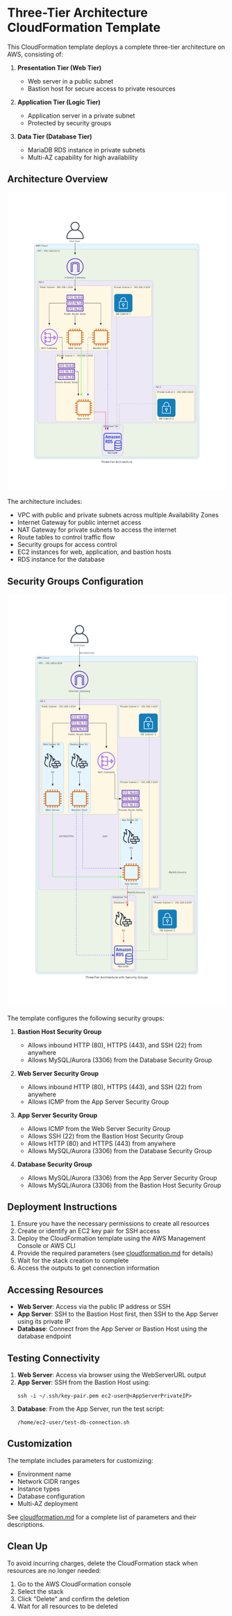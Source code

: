 # Three-Tier Architecture CloudFormation Template

This CloudFormation template deploys a complete three-tier architecture on AWS, consisting of:

1. **Presentation Tier (Web Tier)**
   - Web server in a public subnet
   - Bastion host for secure access to private resources

2. **Application Tier (Logic Tier)**
   - Application server in a private subnet
   - Protected by security groups

3. **Data Tier (Database Tier)**
   - MariaDB RDS instance in private subnets
   - Multi-AZ capability for high availability

## Architecture Overview

![Three-Tier Architecture](generated-diagrams/three-tier-architecture-diagram.png.png)

The architecture includes:

- VPC with public and private subnets across multiple Availability Zones
- Internet Gateway for public internet access
- NAT Gateway for private subnets to access the internet
- Route tables to control traffic flow
- Security groups for access control
- EC2 instances for web, application, and bastion hosts
- RDS instance for the database

## Security Groups Configuration

![Security Groups](generated-diagrams/three-tier-architecture-with-security-groups.png.png)

The template configures the following security groups:

1. **Bastion Host Security Group**
   - Allows inbound HTTP (80), HTTPS (443), and SSH (22) from anywhere
   - Allows MySQL/Aurora (3306) from the Database Security Group

2. **Web Server Security Group**
   - Allows inbound HTTP (80), HTTPS (443), and SSH (22) from anywhere
   - Allows ICMP from the App Server Security Group

3. **App Server Security Group**
   - Allows ICMP from the Web Server Security Group
   - Allows SSH (22) from the Bastion Host Security Group
   - Allows HTTP (80) and HTTPS (443) from anywhere
   - Allows MySQL/Aurora (3306) from the Database Security Group

4. **Database Security Group**
   - Allows MySQL/Aurora (3306) from the App Server Security Group
   - Allows MySQL/Aurora (3306) from the Bastion Host Security Group

## Deployment Instructions

1. Ensure you have the necessary permissions to create all resources
2. Create or identify an EC2 key pair for SSH access
3. Deploy the CloudFormation template using the AWS Management Console or AWS CLI
4. Provide the required parameters (see [cloudformation.md](cloudformation.md) for details)
5. Wait for the stack creation to complete
6. Access the outputs to get connection information

## Accessing Resources

- **Web Server**: Access via the public IP address or SSH
- **App Server**: SSH to the Bastion Host first, then SSH to the App Server using its private IP
- **Database**: Connect from the App Server or Bastion Host using the database endpoint

## Testing Connectivity

1. **Web Server**: Access via browser using the WebServerURL output
2. **App Server**: SSH from the Bastion Host using:
   ```
   ssh -i ~/.ssh/key-pair.pem ec2-user@<AppServerPrivateIP>
   ```
3. **Database**: From the App Server, run the test script:
   ```
   /home/ec2-user/test-db-connection.sh
   ```

## Customization

The template includes parameters for customizing:
- Environment name
- Network CIDR ranges
- Instance types
- Database configuration
- Multi-AZ deployment

See [cloudformation.md](cloudformation.md) for a complete list of parameters and their descriptions.

## Clean Up

To avoid incurring charges, delete the CloudFormation stack when resources are no longer needed:

1. Go to the AWS CloudFormation console
2. Select the stack
3. Click "Delete" and confirm the deletion
4. Wait for all resources to be deleted

